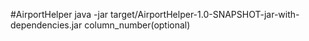 #AirportHelper
java -jar target/AirportHelper-1.0-SNAPSHOT-jar-with-dependencies.jar column_number(optional)